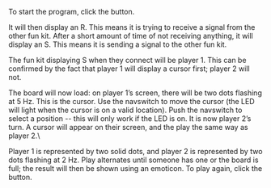 
To start the program, click the button.

It will then display an R. This means it is trying to receive a signal from the other fun kit. After a short amount of time of not receiving anything, it will display an S. This means it is sending a signal to the other fun kit.

The fun kit displaying S when they connect will be player 1. This can be confirmed by the fact that player 1 will display a cursor first; player 2 will not.

The board will now load: on player 1’s screen, there will be two dots flashing at 5 Hz. This is the cursor. Use the navswitch to move the cursor (the LED will light when the cursor is on a valid location). Push the navswitch to select a position -- this will only work if the LED is on. It is now player 2’s turn. A cursor will appear on their screen, and the play the same way as player 2.\

Player 1 is represented by two solid dots, and player 2 is represented by two dots flashing at 2 Hz. Play alternates until someone has one or the board is full; the result will then be shown using an emoticon. To play again, click the button.

